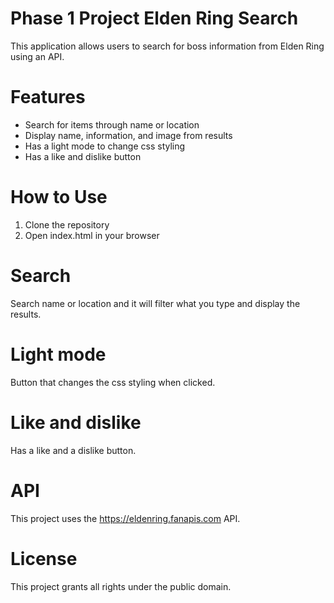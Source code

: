 # Phase 1 Project Elden Ring Search

This application allows users to search for boss information from Elden Ring using an API.


# Features
* Search for items through name or location
* Display name, information, and image from results
* Has a light mode to change css styling
* Has a like and dislike button

# How to Use
1. Clone the repository
2. Open index.html in your browser

# Search
 
 Search name or location and it will filter what you type and display the results. 

# Light mode
  Button that changes the css styling when clicked.

# Like and dislike
  Has a like and a dislike button.

# API
This project uses the https://eldenring.fanapis.com API.

# License
This project grants all rights under the public domain.



